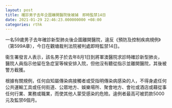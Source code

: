 ```yaml
---
layout: post
title: 確診男子去年企圖離開醫院後被捕　即時監禁14日
date: 2021-01-29 22:46:23.000000000 +08:00
categories: rthk
---
```


一名59歲男子去年確診新型肺炎後企圖離開醫院，違反《預防及控制疾病規例》（第599A章），今日在觀塘裁判法院被判處即時監禁14日。
 
衞生署發言人表示，該名男子於去年8月1日到將軍澳醫院求診時確診新型肺炎，醫院人員指示他留在急症室等候安排入院，但他沒有聽從指示並離開醫院，其後被警方截獲。

根據有關規例，任何自知屬傳染病接觸者或受指明傳染病感染的人，不得身處任何公共運輸工具或任何街道、公眾地方、娛樂場所、聚會地方、會社或酒店或藉從事任何行業、業務或職業，而使其他人蒙受感染的危險。違例者最高可被罰款5000元及監禁6個月。
